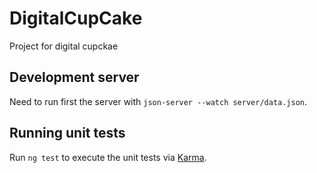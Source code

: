 # DigitalCupCake

Project for digital cupckae

## Development server

Need to run first the server with `json-server --watch server/data.json`.

## Running unit tests

Run `ng test` to execute the unit tests via [Karma](https://karma-runner.github.io).
